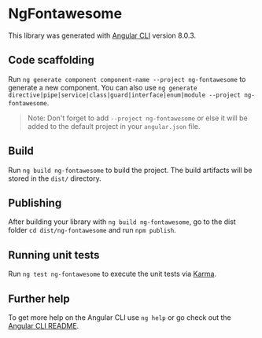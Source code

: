 # NgFontawesome

This library was generated with [Angular CLI](https://github.com/angular/angular-cli) version 8.0.3.

## Code scaffolding

Run `ng generate component component-name --project ng-fontawesome` to generate a new component. You can also use `ng generate directive|pipe|service|class|guard|interface|enum|module --project ng-fontawesome`.
> Note: Don't forget to add `--project ng-fontawesome` or else it will be added to the default project in your `angular.json` file. 

## Build

Run `ng build ng-fontawesome` to build the project. The build artifacts will be stored in the `dist/` directory.

## Publishing

After building your library with `ng build ng-fontawesome`, go to the dist folder `cd dist/ng-fontawesome` and run `npm publish`.

## Running unit tests

Run `ng test ng-fontawesome` to execute the unit tests via [Karma](https://karma-runner.github.io).

## Further help

To get more help on the Angular CLI use `ng help` or go check out the [Angular CLI README](https://github.com/angular/angular-cli/blob/master/README.md).
